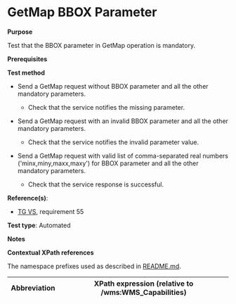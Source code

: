 # GetMap BBOX Parameter

**Purpose**

Test that the BBOX parameter in GetMap operation is mandatory.

**Prerequisites**

**Test method**

* Send a GetMap request without BBOX parameter and all the other mandatory parameters.

    * Check that the service notifies the missing parameter.

* Send a GetMap request with an invalid BBOX parameter and all the other mandatory parameters.

    * Check that the service notifies the invalid parameter value.

* Send a GetMap request with valid list of comma-separated real numbers ('minx,miny,maxx,maxy') for BBOX parameter and all the other mandatory parameters.

    * Check that the service response is successful.

**Reference(s)**:

* [TG VS](./README.md#ref_TG_VS), requirement 55

**Test type**: Automated

**Notes**

**Contextual XPath references**

The namespace prefixes used as described in [README.md](./README.md#namespaces).

Abbreviation                                               |  XPath expression (relative to /wms:WMS_Capabilities)
---------------------------------------------------------- | -------------------------------------------------------------------------
